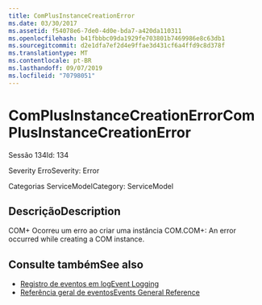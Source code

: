 ```yaml
---
title: ComPlusInstanceCreationError
ms.date: 03/30/2017
ms.assetid: f54078e6-7de0-4d0e-bda7-a420da110311
ms.openlocfilehash: b41fbbbc09da1929fe703801b7469986e8c63db1
ms.sourcegitcommit: d2e1dfa7ef2d4e9ffae3d431cf6a4ffd9c8d378f
ms.translationtype: MT
ms.contentlocale: pt-BR
ms.lasthandoff: 09/07/2019
ms.locfileid: "70798051"
---
```

# <a name="complusinstancecreationerror"></a><span data-ttu-id="3d46b-102">ComPlusInstanceCreationError</span><span class="sxs-lookup"><span data-stu-id="3d46b-102">ComPlusInstanceCreationError</span></span>
<span data-ttu-id="3d46b-103">Sessão 134</span><span class="sxs-lookup"><span data-stu-id="3d46b-103">Id: 134</span></span>  
  
 <span data-ttu-id="3d46b-104">Severity Erro</span><span class="sxs-lookup"><span data-stu-id="3d46b-104">Severity: Error</span></span>  
  
 <span data-ttu-id="3d46b-105">Categorias ServiceModel</span><span class="sxs-lookup"><span data-stu-id="3d46b-105">Category: ServiceModel</span></span>  
  
## <a name="description"></a><span data-ttu-id="3d46b-106">Descrição</span><span class="sxs-lookup"><span data-stu-id="3d46b-106">Description</span></span>  
 <span data-ttu-id="3d46b-107">COM+ Ocorreu um erro ao criar uma instância COM.</span><span class="sxs-lookup"><span data-stu-id="3d46b-107">COM+: An error occurred while creating a COM instance.</span></span>  
  
## <a name="see-also"></a><span data-ttu-id="3d46b-108">Consulte também</span><span class="sxs-lookup"><span data-stu-id="3d46b-108">See also</span></span>

- [<span data-ttu-id="3d46b-109">Registro de eventos em log</span><span class="sxs-lookup"><span data-stu-id="3d46b-109">Event Logging</span></span>](index.md)
- [<span data-ttu-id="3d46b-110">Referência geral de eventos</span><span class="sxs-lookup"><span data-stu-id="3d46b-110">Events General Reference</span></span>](events-general-reference.md)
